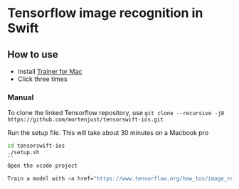# Tensorflow image recognition in Swift

## How to use
 * Install <a href="http://github.com/mortenjust/trainer-mac">Trainer for Mac</a>
 * Click three times


### Manual

To clone the linked Tensorflow repository, use
`git clone --recursive -j8 https://github.com/mortenjust/tensorswift-ios.git`

Run the setup file. This will take about 30 minutes on a Macbook pro
```bash
cd tensorswift-ios
./setup.sh
``
Open the xcode project

Train a model with <a href="https://www.tensorflow.org/how_tos/image_retraining/">these instructions</a> or use <a href="http://github.com/mortenjust/trainer-mac">Trainer for Mac</a> to do the hard work
